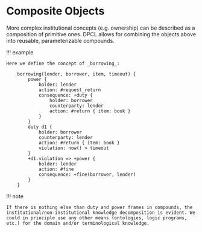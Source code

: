 # Composite Objects

More complex institutional concepts (e.g. ownership) can be described as a
composition of primitive ones.
DPCL allows for combining the objects above into reusable, parameterizable compounds.

!!! example

    Here we define the concept of _borrowing_:

        borrowing(lender, borrower, item, timeout) {
            power {
                holder: lender
                action: #request_return
                consequence: +duty {
                    holder: borrower
                    counterparty: lender
                    action: #return { item: book }
                }
            }
            duty d1 {
                holder: borrower
                counterparty: lender
                action: #return { item: book }
                violation: now() > timeout
            }
            +d1.violation => +power {
                holder: lender
                action: #fine
                consequence: +fine(borrower, lender)
            }
        }

!!! note

    If there is nothing else than duty and power frames in compounds, the institutional/non-institutional knowledge decomposition is evident. We could in principle use any other means (ontologies, logic programs, etc.) for the domain and/or terminological knowledge.
